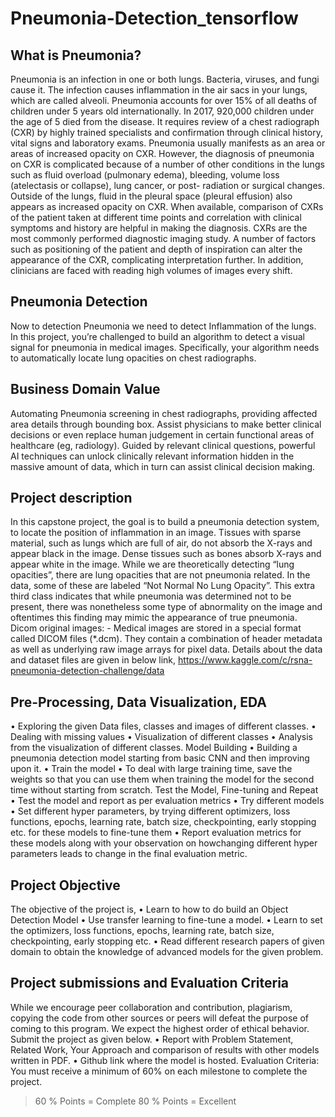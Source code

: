 # Pneumonia-Detection_tensorflow
## What is Pneumonia? 
Pneumonia is an infection in one or both lungs. Bacteria, viruses, and fungi cause it. The infection causes inflammation in the air sacs in your lungs, which are called alveoli. Pneumonia accounts for over 15% of all deaths of children under 5 years old internationally. In 2017, 920,000 children under the age of 5 died from the disease. It requires review of a chest radiograph (CXR) by highly trained specialists and confirmation through clinical history, vital signs and laboratory exams. Pneumonia usually manifests as an area or areas of increased opacity on CXR. However, the diagnosis of pneumonia on CXR is complicated because of a number of other conditions in the lungs such as fluid  overload (pulmonary edema), bleeding, volume loss (atelectasis or collapse), lung cancer, or post- radiation or surgical changes. Outside of the lungs, fluid in the pleural space (pleural effusion) also  appears as increased opacity on CXR. When available, comparison of CXRs of the patient taken at different time points and correlation with clinical symptoms and history are helpful in making the diagnosis. CXRs are the most commonly performed diagnostic imaging study. A number of factors such as positioning of the patient and depth of inspiration can alter the appearance of the CXR, complicating interpretation further. In addition, clinicians are faced with reading high volumes of images every shift. 

## Pneumonia Detection 
Now to detection Pneumonia we need to detect Inflammation of the lungs. In this project, you’re challenged to build an algorithm to detect a visual signal for pneumonia in medical images. Specifically, your algorithm needs to automatically locate lung opacities on chest radiographs.

## Business Domain Value
Automating Pneumonia screening in chest radiographs, providing affected area details through
bounding box.
Assist physicians to make better clinical decisions or even replace human judgement in certain
functional areas of healthcare (eg, radiology).
Guided by relevant clinical questions, powerful AI techniques can unlock clinically relevant information
hidden in the massive amount of data, which in turn can assist clinical decision making.

## Project description
In this capstone project, the goal is to build a pneumonia detection system, to locate the position of
inflammation in an image.
Tissues with sparse material, such as lungs which are full of air, do not absorb the X-rays and appear
black in the image. Dense tissues such as bones absorb X-rays and appear white in the image.
While we are theoretically detecting “lung opacities”, there are lung opacities that are not pneumonia
related.
In the data, some of these are labeled “Not Normal No Lung Opacity”. This extra third class indicates
that while pneumonia was determined not to be present, there was nonetheless some type of
abnormality on the image and oftentimes this finding may mimic the appearance of true pneumonia.
Dicom original images: - Medical images are stored in a special format called DICOM files (*.dcm). They
contain a combination of header metadata as well as underlying raw image arrays for pixel data.
Details about the data and dataset files are given in below link,
https://www.kaggle.com/c/rsna-pneumonia-detection-challenge/data

## Pre-Processing, Data Visualization, EDA
• Exploring the given Data files, classes and images of different classes.
• Dealing with missing values
• Visualization of different classes
• Analysis from the visualization of different classes.
Model Building
• Building a pneumonia detection model starting from basic CNN and then improving upon it.
• Train the model
• To deal with large training time, save the weights so that you can use them when training the
model for the second time without starting from scratch.
Test the Model, Fine-tuning and Repeat
• Test the model and report as per evaluation metrics
• Try different models • Set different hyper parameters, by trying different optimizers, loss functions, epochs, learning
rate, batch size, checkpointing, early stopping etc. for these models to fine-tune them
• Report evaluation metrics for these models along with your observation on howchanging
different hyper parameters leads to change in the final evaluation metric.

## Project Objective
The objective of the project is,
• Learn to how to do build an Object Detection Model
• Use transfer learning to fine-tune a model.
• Learn to set the optimizers, loss functions, epochs, learning rate, batch size, checkpointing,
early stopping etc.
• Read different research papers of given domain to obtain the knowledge of advanced
models for the given problem.

## Project submissions and Evaluation Criteria
While we encourage peer collaboration and contribution, plagiarism, copying the code from other
sources or peers will defeat the purpose of coming to this program. We expect the highest order of
ethical behavior.
Submit the project as given below.
• Report with Problem Statement, Related Work, Your Approach and comparison of results with
other models written in PDF.
• Github link where the model is hosted.
Evaluation Criteria: You must receive a minimum of 60% on each milestone to complete the project.
>60 % Points = Complete
>80 % Points = Excellent
